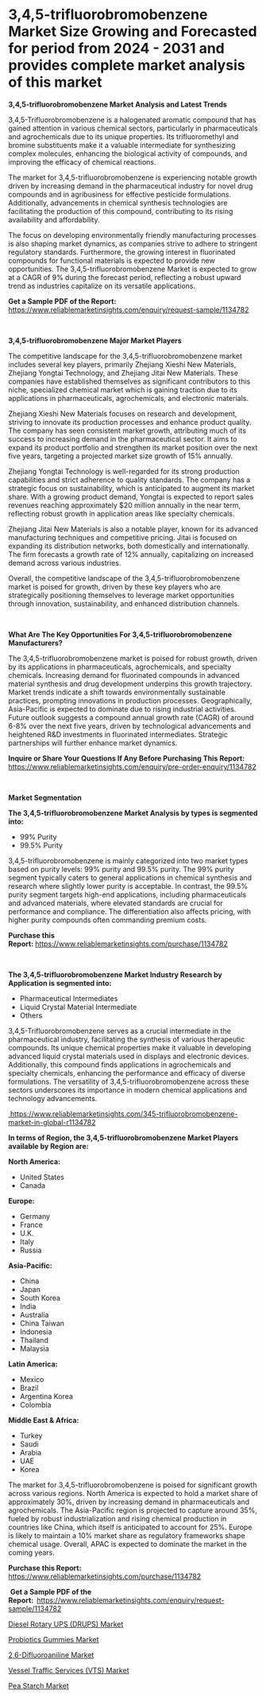 <p><h1>3,4,5-trifluorobromobenzene Market Size Growing and Forecasted for period from 2024 - 2031 and provides complete market analysis of this market</h1></p><p><strong>3,4,5-trifluorobromobenzene Market Analysis and Latest Trends</strong></p>
<p><p>3,4,5-Trifluorobromobenzene is a halogenated aromatic compound that has gained attention in various chemical sectors, particularly in pharmaceuticals and agrochemicals due to its unique properties. Its trifluoromethyl and bromine substituents make it a valuable intermediate for synthesizing complex molecules, enhancing the biological activity of compounds, and improving the efficacy of chemical reactions.</p><p>The market for 3,4,5-trifluorobromobenzene is experiencing notable growth driven by increasing demand in the pharmaceutical industry for novel drug compounds and in agribusiness for effective pesticide formulations. Additionally, advancements in chemical synthesis technologies are facilitating the production of this compound, contributing to its rising availability and affordability.</p><p>The focus on developing environmentally friendly manufacturing processes is also shaping market dynamics, as companies strive to adhere to stringent regulatory standards. Furthermore, the growing interest in fluorinated compounds for functional materials is expected to provide new opportunities. The 3,4,5-trifluorobromobenzene Market is expected to grow at a CAGR of 9% during the forecast period, reflecting a robust upward trend as industries capitalize on its versatile applications.</p></p>
<p><strong>Get a Sample PDF of the Report:&nbsp;</strong> <a href="https://www.reliablemarketinsights.com/enquiry/request-sample/1134782?utm_campaign=1383&utm_medium=2&utm_source=Github&utm_content=ia&utm_term=08102024&utm_id=345-trifluorobromobenzene">https://www.reliablemarketinsights.com/enquiry/request-sample/1134782</a></p>
<p>&nbsp;</p>
<p><strong>3,4,5-trifluorobromobenzene Major Market Players</strong></p>
<p><p>The competitive landscape for the 3,4,5-trifluorobromobenzene market includes several key players, primarily Zhejiang Xieshi New Materials, Zhejiang Yongtai Technology, and Zhejiang Jitai New Materials. These companies have established themselves as significant contributors to this niche, specialized chemical market which is gaining traction due to its applications in pharmaceuticals, agrochemicals, and electronic materials.</p><p>Zhejiang Xieshi New Materials focuses on research and development, striving to innovate its production processes and enhance product quality. The company has seen consistent market growth, attributing much of its success to increasing demand in the pharmaceutical sector. It aims to expand its product portfolio and strengthen its market position over the next five years, targeting a projected market size growth of 15% annually.</p><p>Zhejiang Yongtai Technology is well-regarded for its strong production capabilities and strict adherence to quality standards. The company has a strategic focus on sustainability, which is anticipated to augment its market share. With a growing product demand, Yongtai is expected to report sales revenues reaching approximately $20 million annually in the near term, reflecting robust growth in application areas like specialty chemicals.</p><p>Zhejiang Jitai New Materials is also a notable player, known for its advanced manufacturing techniques and competitive pricing. Jitai is focused on expanding its distribution networks, both domestically and internationally. The firm forecasts a growth rate of 12% annually, capitalizing on increased demand across various industries.</p><p>Overall, the competitive landscape of the 3,4,5-trifluorobromobenzene market is poised for growth, driven by these key players who are strategically positioning themselves to leverage market opportunities through innovation, sustainability, and enhanced distribution channels.</p></p>
<p>&nbsp;</p>
<p><strong>What Are The Key Opportunities For 3,4,5-trifluorobromobenzene Manufacturers?</strong></p>
<p><p>The 3,4,5-trifluorobromobenzene market is poised for robust growth, driven by its applications in pharmaceuticals, agrochemicals, and specialty chemicals. Increasing demand for fluorinated compounds in advanced material synthesis and drug development underpins this growth trajectory. Market trends indicate a shift towards environmentally sustainable practices, prompting innovations in production processes. Geographically, Asia-Pacific is expected to dominate due to rising industrial activities. Future outlook suggests a compound annual growth rate (CAGR) of around 6-8% over the next five years, driven by technological advancements and heightened R&D investments in fluorinated intermediates. Strategic partnerships will further enhance market dynamics.</p></p>
<p><strong>Inquire or Share Your Questions If Any Before Purchasing This Report:</strong> <a href="https://www.reliablemarketinsights.com/enquiry/pre-order-enquiry/1134782?utm_campaign=1383&utm_medium=2&utm_source=Github&utm_content=ia&utm_term=08102024&utm_id=345-trifluorobromobenzene">https://www.reliablemarketinsights.com/enquiry/pre-order-enquiry/1134782</a></p>
<p>&nbsp;</p>
<p><strong>Market Segmentation</strong></p>
<p><strong>The 3,4,5-trifluorobromobenzene Market Analysis by types is segmented into:</strong></p>
<p><ul><li>99% Purity</li><li>99.5% Purity</li></ul></p>
<p><p>3,4,5-trifluorobromobenzene is mainly categorized into two market types based on purity levels: 99% purity and 99.5% purity. The 99% purity segment typically caters to general applications in chemical synthesis and research where slightly lower purity is acceptable. In contrast, the 99.5% purity segment targets high-end applications, including pharmaceuticals and advanced materials, where elevated standards are crucial for performance and compliance. The differentiation also affects pricing, with higher purity compounds often commanding premium costs.</p></p>
<p><strong>Purchase this Report:&nbsp;</strong><a href="https://www.reliablemarketinsights.com/purchase/1134782?utm_campaign=1383&utm_medium=2&utm_source=Github&utm_content=ia&utm_term=08102024&utm_id=345-trifluorobromobenzene">https://www.reliablemarketinsights.com/purchase/1134782</a></p>
<p>&nbsp;</p>
<p><strong>The 3,4,5-trifluorobromobenzene Market Industry Research by Application is segmented into:</strong></p>
<p><ul><li>Pharmaceutical Intermediates</li><li>Liquid Crystal Material Intermediate</li><li>Others</li></ul></p>
<p><p>3,4,5-Trifluorobromobenzene serves as a crucial intermediate in the pharmaceutical industry, facilitating the synthesis of various therapeutic compounds. Its unique chemical properties make it valuable in developing advanced liquid crystal materials used in displays and electronic devices. Additionally, this compound finds applications in agrochemicals and specialty chemicals, enhancing the performance and efficacy of diverse formulations. The versatility of 3,4,5-trifluorobromobenzene across these sectors underscores its importance in modern chemical applications and technology advancements.</p></p>
<p><a href="https://www.reliablemarketinsights.com/345-trifluorobromobenzene-market-in-global-r1134782?utm_campaign=1383&utm_medium=2&utm_source=Github&utm_content=ia&utm_term=08102024&utm_id=345-trifluorobromobenzene">&nbsp;https://www.reliablemarketinsights.com/345-trifluorobromobenzene-market-in-global-r1134782</a></p>
<p><strong>In terms of Region, the 3,4,5-trifluorobromobenzene Market Players available by Region are:</strong></p>
<p>
    <p> <strong> North America: </strong>
        <ul>
            <li>United States</li>
            <li>Canada</li>
        </ul>
        </p> 
    <p> <strong> Europe: </strong>
        <ul>
            <li>Germany</li>
            <li>France</li>
            <li>U.K.</li>
            <li>Italy</li>
            <li>Russia</li>
        </ul>
        </p> 
    <p> <strong> Asia-Pacific: </strong>
        <ul>
            <li>China</li>
            <li>Japan</li>
            <li>South Korea</li>
            <li>India</li>
            <li>Australia</li>
            <li>China Taiwan</li>
            <li>Indonesia</li>
            <li>Thailand</li>
            <li>Malaysia</li>
        </ul>
        </p> 
    <p> <strong> Latin America: </strong>
        <ul>
            <li>Mexico</li>
            <li>Brazil</li>
            <li>Argentina Korea</li>
            <li>Colombia</li>
        </ul>
        </p> 
    <p> <strong> Middle East & Africa: </strong>
        <ul>
            <li>Turkey</li>
            <li>Saudi</li>
            <li>Arabia</li>
            <li>UAE</li>
            <li>Korea</li>
        </ul>
    </p>
    </p>
<p><p>The market for 3,4,5-trifluorobromobenzene is poised for significant growth across various regions. North America is expected to hold a market share of approximately 30%, driven by increasing demand in pharmaceuticals and agrochemicals. The Asia-Pacific region is projected to capture around 35%, fueled by robust industrialization and rising chemical production in countries like China, which itself is anticipated to account for 25%. Europe is likely to maintain a 10% market share as regulatory frameworks shape chemical usage. Overall, APAC is expected to dominate the market in the coming years.</p></p>
<p><strong>Purchase this Report: </strong><a href="https://www.reliablemarketinsights.com/purchase/1134782?utm_campaign=1383&utm_medium=2&utm_source=Github&utm_content=ia&utm_term=08102024&utm_id=345-trifluorobromobenzene">https://www.reliablemarketinsights.com/purchase/1134782</a></p>
<p>&nbsp;<strong>Get a Sample PDF of the Report:&nbsp;&nbsp;</strong><a href="https://www.reliablemarketinsights.com/enquiry/request-sample/1134782?utm_campaign=1383&utm_medium=2&utm_source=Github&utm_content=ia&utm_term=08102024&utm_id=345-trifluorobromobenzene">https://www.reliablemarketinsights.com/enquiry/request-sample/1134782</a></p>
<p><strong></strong></p>
<p><p><a href="https://issuu.com/reportprime-2/docs/diesel-rotary-ups-drups-market-size_8993beeafce714?utm_campaign=1383&utm_medium=2&utm_source=Github&utm_content=ia&utm_term=08102024&utm_id=345-trifluorobromobenzene">Diesel Rotary UPS (DRUPS) Market</a></p><p><a href="https://www.linkedin.com/pulse/consumer-behavior-shifts-probiotics-gummies-market-demand-analysis-zagoe?utm_campaign=1383&utm_medium=2&utm_source=Github&utm_content=ia&utm_term=08102024&utm_id=345-trifluorobromobenzene">Probiotics Gummies Market</a></p><p><a href="https://github.com/Krish2023na/Market-Research-Report-List-6/blob/main/26-difluoroaniline-market.md?utm_campaign=1383&utm_medium=2&utm_source=Github&utm_content=ia&utm_term=08102024&utm_id=345-trifluorobromobenzene">2,6-Difluoroaniline Market</a></p><p><a href="https://www.linkedin.com/pulse/global-vessel-traffic-services-vts-market-trends-forecasts-hkzve?utm_campaign=1383&utm_medium=2&utm_source=Github&utm_content=ia&utm_term=08102024&utm_id=345-trifluorobromobenzene">Vessel Traffic Services (VTS) Market</a></p><p><a href="https://www.linkedin.com/pulse/strategic-roadmap-success-global-pea-starch-market-analysis-2024-g5ixf?utm_campaign=1383&utm_medium=2&utm_source=Github&utm_content=ia&utm_term=08102024&utm_id=345-trifluorobromobenzene">Pea Starch Market</a></p></p>